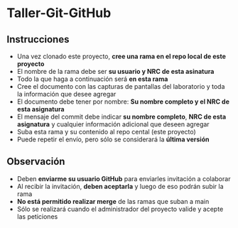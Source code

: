 # Taller-Git-GitHub

## Instrucciones
* Una vez clonado este proyecto, **cree una rama en el repo local de este proyecto**
* El nombre de la rama debe ser **su usuario y NRC de esta asinatura**
* Todo la que haga a continuación será **en esta rama**
* Cree el documento con las capturas de pantallas del laboratorio y toda la información que desee agregar
* El documento debe tener por nombre: **Su nombre completo y el NRC de esta asignatura**
* El mensaje del commit debe indicar **su nombre completo**, **NRC de esta asignatura** y cualquier información adicional que deseen agregar
* Suba esta rama y su contenido al repo cental (este proyecto)
* Puede repetir el envío, pero sólo se considerará la **última versión**


## Observación
* Deben **enviarme su usuario GitHub** para enviarles invitación a colaborar 
* Al recibir la invitación, **deben aceptarla** y luego de eso podrán subir la rama
* **No está permitido realizar merge** de las ramas que suban a main
* Sólo se realizará cuando el administrador del proyecto valide y acepte las peticiones
